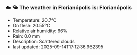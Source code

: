 ### ☁️ 🌤️  The weather in Florianópolis is: Florianópolis

- Temperature: 20.7°C
- On flesh: 20.55°C
- Relative air humidity: 66%
- Rain: 0.0 mm
- Description: Scattered clouds
- last updated: 2025-09-14T17:12:36.962395
